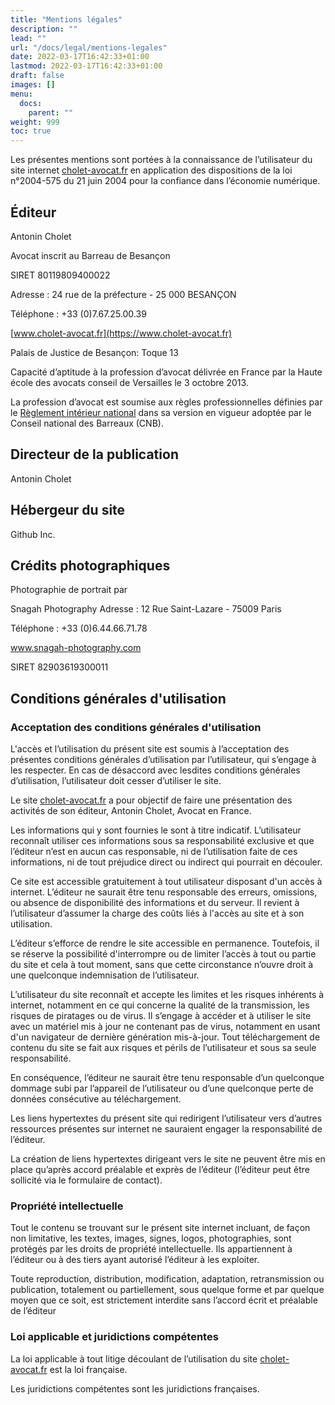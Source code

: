 ```yaml
---
title: "Mentions légales"
description: ""
lead: ""
url: "/docs/legal/mentions-legales"
date: 2022-03-17T16:42:33+01:00
lastmod: 2022-03-17T16:42:33+01:00
draft: false
images: []
menu:
  docs:
    parent: ""
weight: 999
toc: true
---
```


Les présentes mentions sont portées à la connaissance de l’utilisateur du site internet [cholet-avocat.fr](https://www.cholet-avocat.fr) en application des dispositions de la loi n°2004-575 du 21 juin 2004 pour la confiance dans l’économie numérique.

## Éditeur

Antonin Cholet

Avocat inscrit au Barreau de Besançon

SIRET 80119809400022

Adresse : 24 rue de la préfecture - 25 000 BESANÇON

Téléphone : +33 (0)7.67.25.00.39

[www.cholet-avocat.fr](https://www.cholet-avocat.fr)

Palais de Justice de Besançon: Toque 13

Capacité d’aptitude à la profession d’avocat délivrée en France par la Haute école des avocats conseil de Versailles le 3 octobre 2013.

La profession d’avocat est soumise aux règles professionnelles définies par le [Règlement intérieur national](https://www.cnb.avocat.fr/fr/reglement-interieur-national-de-la-profession-davocat-rin) dans sa version en vigueur adoptée par le Conseil national des Barreaux (CNB).


## Directeur de la publication

Antonin Cholet


## Hébergeur du site

Github Inc.


## Crédits photographiques

Photographie de portrait par

Snagah Photography
Adresse : 12 Rue Saint-Lazare - 75009 Paris

Téléphone : +33 (0)6.44.66.71.78

www.snagah-photography.com

SIRET 82903619300011


## Conditions générales d'utilisation



### Acceptation des conditions générales d'utilisation

L'accès et l’utilisation du présent site est soumis à l’acceptation des présentes conditions générales d’utilisation par l’utilisateur, qui s’engage à les respecter. En cas de désaccord avec lesdites conditions générales d’utilisation, l’utilisateur doit cesser d’utiliser le site.

Le site [cholet-avocat.fr](https://www.cholet-avocat.fr) a pour objectif de faire une présentation des activités de son éditeur, Antonin Cholet, Avocat en France.

Les informations qui y sont fournies le sont à titre indicatif. L’utilisateur reconnaît utiliser ces informations sous sa responsabilité exclusive et que l’éditeur n’est en aucun cas responsable, ni de l’utilisation faite de ces informations, ni de tout préjudice direct ou indirect qui pourrait en découler.

Ce site est accessible gratuitement à tout utilisateur disposant d'un accès à internet. L’éditeur ne saurait être tenu responsable des erreurs, omissions, ou absence de disponibilité des informations et du serveur. Il revient à l’utilisateur d’assumer la charge des coûts liés à l'accès au site et à son utilisation.

L’éditeur s’efforce de rendre le site accessible en permanence. Toutefois, il se réserve la possibilité d'interrompre ou de limiter l’accès à tout ou partie du site et cela à tout moment, sans que cette circonstance n’ouvre droit à une quelconque indemnisation de l’utilisateur.

L’utilisateur du site reconnaît et accepte les limites et les risques inhérents à internet, notamment en ce qui concerne la qualité de la transmission, les risques de piratages ou de virus. Il s’engage à accéder et à utiliser le site avec un matériel mis à jour ne contenant pas de virus, notamment en usant d'un navigateur de dernière génération mis-à-jour. Tout téléchargement de contenu du site se fait aux risques et périls de l’utilisateur et sous sa seule responsabilité.

En conséquence, l’éditeur ne saurait être tenu responsable d’un quelconque dommage subi par l’appareil de l’utilisateur ou d’une quelconque perte de données consécutive au téléchargement.

Les liens hypertextes du présent site qui redirigent l’utilisateur vers d’autres ressources présentes sur internet ne sauraient engager la responsabilité de l’éditeur.

La création de liens hypertextes dirigeant vers le site ne peuvent être mis en place qu’après accord préalable et exprès de l’éditeur (l’éditeur peut être sollicité via le formulaire de contact).

### Propriété intellectuelle

Tout le contenu se trouvant sur le présent site internet incluant, de façon non limitative, les textes, images, signes, logos, photographies, sont protégés par les droits de propriété intellectuelle. Ils appartiennent à l’éditeur ou à des tiers ayant autorisé l’éditeur à les exploiter.

Toute reproduction, distribution, modification, adaptation, retransmission ou publication, totalement ou partiellement, sous quelque forme et par quelque moyen que ce soit, est strictement interdite sans l’accord écrit et préalable de l’éditeur

<!-- ### Traitement des données

L’éditeur s’engage à protéger les données personnelles des utilisateurs éventuellement collectées dans le strict respect des dispositions de la loi n° 78-17 du 6 janvier 1978 relative à l’informatique, aux fichiers et aux libertés.

Il est précisé que les informations éventuellement collectés n'auront pour seul but que de permettre à l’éditeur de traiter et suivre au mieux les demandes de l’utilisateur. Ces informations sont : les noms, prénoms, numéro de téléphone, adresse de courrier électronique et adresse IP des utilisateurs. Ces informations sont indispensables pour répondre aux demandes de l’utilisateur (information, prise de rendez-vous, etc) et ainsi mieux proposer l’ensemble des services du site.

Ces données ne seront en aucun cas communiquées à des tiers sans consentement préalable de l’usager et elles sont exclusivement destinées à l’éditeur du site, à des fins d’enquête, d’analyses, d’opérations commerciales et de marketing, et le cas échéant, aux confrères qui pourraient être amenés à en connaître dans le strict respect des règles déontologiques de la profession d’avocat.

Conformément aux articles 39 et 40 suivants de la loi n° 78-17 du 6 janvier 1978 relative à l’informatique, aux fichiers et aux libertés, l’utilisateur peut obtenir communication et, le cas échéant, rectification ou suppression des informations le concernant, en s’adressant à l’éditeur (l’éditeur peut être sollicité via le formulaire de contact).

Pour toute information supplémentaire sur la protection des données personnelles, nous vous invitons à consulter le site de la Commission Informatique et Liberté. (http://www.cnil.fr).

### Cookies

En accédant et en utilisant le site, l’utilisateur accepte que l’éditeur recueille des informations sur sa navigation pour des besoins de statistiques et d’affichage en ayant recours à des cookies. Un cookie est un fichier de données déposé sur le disque dur et auquel un serveur accède pour lire et enregistrer des informations.

Ces cookies peuvent toujours être désactiver ultérieurement (pour en savoir plus :https://www.cnil.fr/fr/cookies-les-outils-pour-les-maitriser).

Des plugins de réseaux sociaux intégrés sur le site engendrent également la création de cookies lorsqu’il en est fait usage : Linkedin, Twitter, Facebook, Google. L’éditeur n’a aucun contrôle sur les informations ainsi collectées. Sa responsabilité ne saurait être engagée en raison de l’utilisation de ces plugins. -->

### Loi applicable et juridictions compétentes

La loi applicable à tout litige découlant de l’utilisation du site [cholet-avocat.fr](https://www.cholet-avocat.fr) est la loi française.

Les juridictions compétentes sont les juridictions françaises.



